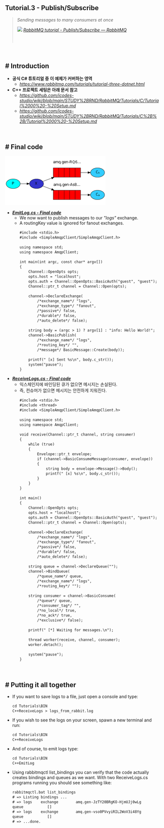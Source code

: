 ## Tutorial.3 - Publish/Subscribe
> *Sending messages to many consumers at once*
>
> ![](https://www.rabbitmq.com/favicon.ico) [*RabbitMQ tutorial - Publish/Subscribe — RabbitMQ*](https://www.rabbitmq.com/tutorials/tutorial-three-dotnet.html)
>
>　

　

## # Introduction

- **공식 C# 튜토리얼 중 이 예제가 커버하는 영역**
  - *https://www.rabbitmq.com/tutorials/tutorial-three-dotnet.html*
  ‌
- **C++ 프로젝트 세팅은 아래 문서 참고**
    - *https://github.com/icodes-studio/wiki/blob/main/STUDY%2BRND/RabbitMQ/Tutorials/C/Tutorial%2000%20-%20Setup.md*
    - *https://github.com/icodes-studio/wiki/blob/main/STUDY%2BRND/RabbitMQ/Tutorials/C%2B%2B/Tutorial%2000%20-%20Setup.md*


　

## # Final code

![](https://github.com/icodes-studio/wiki/blob/main/STUDY%2BRND/RabbitMQ/Assets/python-three-overall.png)

- [***EmitLog.cs - Final code***](https://github.com/icodes-studio/wiki/blob/main/STUDY%2BRND/RabbitMQ/A/Tutorials/C%2B%2BEmitLog/EmitLog.cpp)
    - We now want to publish messages to our _"logs"_ exchange.
    - A routingKey value is ignored for fanout exchanges.
        ```
        #include <stdio.h>
        #include <SimpleAmqpClient/SimpleAmqpClient.h>
         
        using namespace std;
        using namespace AmqpClient;
         
        int main(int argc, const char* argv[])
        {
            Channel::OpenOpts opts;
            opts.host = "localhost";
            opts.auth = Channel::OpenOpts::BasicAuth("guest", "guest");
            Channel::ptr_t channel = Channel::Open(opts);
         
            channel->DeclareExchange(
                /*exchange_name*/ "logs",
                /*exchange_type*/ "fanout",
                /*passive*/ false,
                /*durable*/ false,
                /*auto_delete*/ false);
         
            string body = (argc > 1) ? argv[1] : "info: Hello World!";
            channel->BasicPublish(
                /*exchange_name*/ "logs",
                /*routing_key*/ "",
                /*message*/ BasicMessage::Create(body));
         
            printf(" [x] Sent %s\n", body.c_str());
            system("pause");
        }
        ```
- [***ReceiveLogs.cs - Final code***](https://github.com/icodes-studio/wiki/blob/main/STUDY%2BRND/RabbitMQ/A/Tutorials/C%2B%2BReceiveLogs/ReceiveLogs.cpp)
    - 익스체인지에 바인딩된 큐가 없으면 메시지는 손실된다.
    - 즉, 컨슈머가 없으면 메시지는 안전하게 지워진다.
        ```
        #include <stdio.h>
        #include <thread>
        #include <SimpleAmqpClient/SimpleAmqpClient.h>
         
        using namespace std;
        using namespace AmqpClient;
         
        void receive(Channel::ptr_t channel, string consumer)
        {
            while (true)
            {
                Envelope::ptr_t envelope;
                if (channel->BasicConsumeMessage(consumer, envelope))
                {
                    string body = envelope->Message()->Body();
                    printf(" [x] %s\n", body.c_str());
                }
            }
        }
         
        int main()
        {
            Channel::OpenOpts opts;
            opts.host = "localhost";
            opts.auth = Channel::OpenOpts::BasicAuth("guest", "guest");
            Channel::ptr_t channel = Channel::Open(opts);
         
            channel->DeclareExchange(
                /*exchange_name*/ "logs",
                /*exchange_type*/ "fanout",
                /*passive*/ false,
                /*durable*/ false,
                /*auto_delete*/ false);
         
            string queue = channel->DeclareQueue("");
            channel->BindQueue(
                /*queue_name*/ queue,
                /*exchange_name*/ "logs",
                /*routing_key*/ "");
         
            string consumer = channel->BasicConsume(
                /*queue*/ queue,
                /*consumer_tag*/ "",
                /*no_local*/ true,
                /*no_ack*/ true,
                /*exclusive*/ false);
         
            printf(" [*] Waiting for messages.\n");
         
            thread worker(receive, channel, consumer);
            worker.detach();
         
            system("pause");
        }
        ```

　

## # Putting it all together

- If you want to save logs to a file, just open a console and type:
    ```
    cd Tutorials\BIN
    C++ReceiveLogs > logs_from_rabbit.log
    ```
- If you wish to see the logs on your screen, spawn a new terminal and run:
    ```
    cd Tutorials\BIN
    C++ReceiveLogs
    ```
- And of course, to emit logs type:
    ```
    cd Tutorials\BIN
    C++EmitLog
    ```
- Using rabbitmqctl list_bindings you can verify that the code actually creates bindings and queues as we want. With two ReceiveLogs.cs programs running you should see something like:
    ```
    rabbitmqctl.bat list_bindings
    # => Listing bindings ...
    # => logs    exchange        amq.gen-JzTY20BRgKO-HjmUJj0wLg  queue           []
    # => logs    exchange        amq.gen-vso0PVvyiRIL2WoV3i48Yg  queue           []
    # => ...done.
    ```